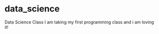 data_science
============

Data Science Class 
I am taking my first programming class and i am loving it!
